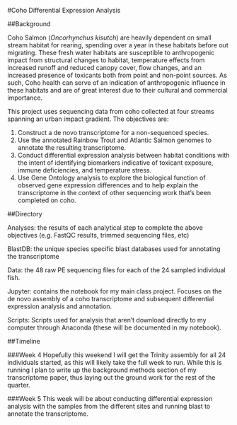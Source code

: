 #Coho Differential Expression Analysis


##Background

Coho Salmon (_Oncorhynchus kisutch_) are heavily dependent on small stream habitat for rearing, spending over a year in these habitats before out migrating. These fresh water habitats are susceptible to anthropogenic impact from structural changes to habitat, temperature effects from increased runoff and reduced canopy cover, flow changes, and an increased presence of toxicants both from point and non-point sources. As such, Coho health can serve of an indication of anthropogenic influence in these habitats and are of great interest due to their cultural and commercial importance. 

This project uses sequencing data from coho collected at four streams spanning an urban impact gradient. The objectives are:

1. Construct a de novo transcriptome for a non-sequenced species.
2. Use the annotated Rainbow Trout and Atlantic Salmon genomes to annotate the	resulting transcriptome.
3. Conduct differential expression analysis between habitat conditions with the intent of identifying biomarkers indicative of toxicant exposure, immune deficiencies, and temperature stress.
4. Use Gene Ontology analysis to explore the biological function of observed gene expression differences and to help explain the transcriptome in the context of other sequencing work that’s been completed on coho. 


##Directory 

Analyses: the results of each analytical step to complete the above objectives (e.g. FastQC results, trimmed sequencing files, etc)

BlastDB: the unique species specific blast databases used for annotating the transcriptome 

Data: the 48 raw PE sequencing files for each of the 24 sampled individual fish. 

Jupyter: contains the notebook for my main class project. Focuses on the de novo assembly of a coho transcriptome and subsequent differential expression analysis and annotation. 

Scripts: Scripts used for analysis that aren’t download directly to my computer through Anaconda (these will be documented in my notebook). 

##Timeline

###Week 4
Hopefully this weekend I will get the Trinity assembly for all 24 individuals started, as this will likely take the full week to run. While this is running I plan to write up the background methods section of my transcriptome paper, thus laying out the ground work for the rest of the quarter. 

###Week 5
This week will be about conducting differential expression analysis with the samples from the different sites and running blast to annotate the transcriptome. 
